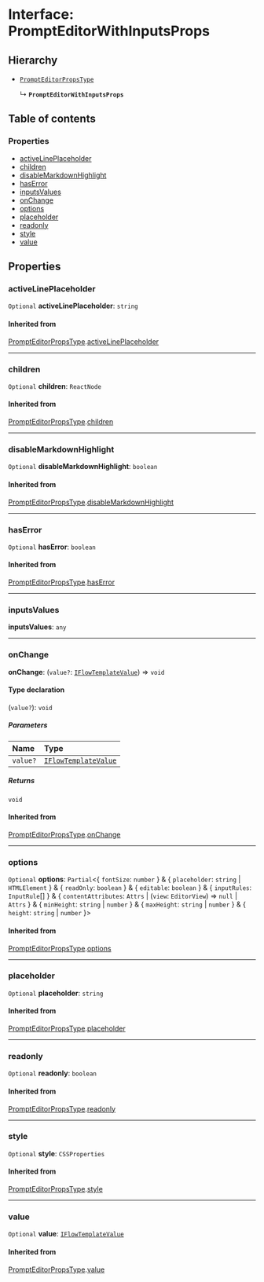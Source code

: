 # Interface: PromptEditorWithInputsProps

## Hierarchy

* [`PromptEditorPropsType`](/auto-docs/form-materials/interfaces/PromptEditorPropsType.md)

  ↳ **`PromptEditorWithInputsProps`**

## Table of contents

### Properties

* [activeLinePlaceholder](/auto-docs/form-materials/interfaces/PromptEditorWithInputsProps.md#activelineplaceholder)
* [children](/auto-docs/form-materials/interfaces/PromptEditorWithInputsProps.md#children)
* [disableMarkdownHighlight](/auto-docs/form-materials/interfaces/PromptEditorWithInputsProps.md#disablemarkdownhighlight)
* [hasError](/auto-docs/form-materials/interfaces/PromptEditorWithInputsProps.md#haserror)
* [inputsValues](/auto-docs/form-materials/interfaces/PromptEditorWithInputsProps.md#inputsvalues)
* [onChange](/auto-docs/form-materials/interfaces/PromptEditorWithInputsProps.md#onchange)
* [options](/auto-docs/form-materials/interfaces/PromptEditorWithInputsProps.md#options)
* [placeholder](/auto-docs/form-materials/interfaces/PromptEditorWithInputsProps.md#placeholder)
* [readonly](/auto-docs/form-materials/interfaces/PromptEditorWithInputsProps.md#readonly)
* [style](/auto-docs/form-materials/interfaces/PromptEditorWithInputsProps.md#style)
* [value](/auto-docs/form-materials/interfaces/PromptEditorWithInputsProps.md#value)

## Properties

### activeLinePlaceholder

`Optional` **activeLinePlaceholder**: `string`

#### Inherited from

[PromptEditorPropsType](/auto-docs/form-materials/interfaces/PromptEditorPropsType.md).[activeLinePlaceholder](/auto-docs/form-materials/interfaces/PromptEditorPropsType.md#activelineplaceholder)

***

### children

`Optional` **children**: `ReactNode`

#### Inherited from

[PromptEditorPropsType](/auto-docs/form-materials/interfaces/PromptEditorPropsType.md).[children](/auto-docs/form-materials/interfaces/PromptEditorPropsType.md#children)

***

### disableMarkdownHighlight

`Optional` **disableMarkdownHighlight**: `boolean`

#### Inherited from

[PromptEditorPropsType](/auto-docs/form-materials/interfaces/PromptEditorPropsType.md).[disableMarkdownHighlight](/auto-docs/form-materials/interfaces/PromptEditorPropsType.md#disablemarkdownhighlight)

***

### hasError

`Optional` **hasError**: `boolean`

#### Inherited from

[PromptEditorPropsType](/auto-docs/form-materials/interfaces/PromptEditorPropsType.md).[hasError](/auto-docs/form-materials/interfaces/PromptEditorPropsType.md#haserror)

***

### inputsValues

**inputsValues**: `any`

***

### onChange

**onChange**: (`value?`: [`IFlowTemplateValue`](/auto-docs/form-materials/interfaces/IFlowTemplateValue.md)) => `void`

#### Type declaration

(`value?`): `void`

##### Parameters

| Name | Type |
| :------ | :------ |
| `value?` | [`IFlowTemplateValue`](/auto-docs/form-materials/interfaces/IFlowTemplateValue.md) |

##### Returns

`void`

#### Inherited from

[PromptEditorPropsType](/auto-docs/form-materials/interfaces/PromptEditorPropsType.md).[onChange](/auto-docs/form-materials/interfaces/PromptEditorPropsType.md#onchange)

***

### options

`Optional` **options**: `Partial`<{ `fontSize`: `number`  } & { `placeholder`: `string` | `HTMLElement`  } & { `readOnly`: `boolean`  } & { `editable`: `boolean`  } & { `inputRules`: `InputRule`\[]  } & { `contentAttributes`: `Attrs` | (`view`: `EditorView`) => `null` | `Attrs`  } & { `minHeight`: `string` | `number`  } & { `maxHeight`: `string` | `number`  } & { `height`: `string` | `number`  }>

#### Inherited from

[PromptEditorPropsType](/auto-docs/form-materials/interfaces/PromptEditorPropsType.md).[options](/auto-docs/form-materials/interfaces/PromptEditorPropsType.md#options)

***

### placeholder

`Optional` **placeholder**: `string`

#### Inherited from

[PromptEditorPropsType](/auto-docs/form-materials/interfaces/PromptEditorPropsType.md).[placeholder](/auto-docs/form-materials/interfaces/PromptEditorPropsType.md#placeholder)

***

### readonly

`Optional` **readonly**: `boolean`

#### Inherited from

[PromptEditorPropsType](/auto-docs/form-materials/interfaces/PromptEditorPropsType.md).[readonly](/auto-docs/form-materials/interfaces/PromptEditorPropsType.md#readonly)

***

### style

`Optional` **style**: `CSSProperties`

#### Inherited from

[PromptEditorPropsType](/auto-docs/form-materials/interfaces/PromptEditorPropsType.md).[style](/auto-docs/form-materials/interfaces/PromptEditorPropsType.md#style)

***

### value

`Optional` **value**: [`IFlowTemplateValue`](/auto-docs/form-materials/interfaces/IFlowTemplateValue.md)

#### Inherited from

[PromptEditorPropsType](/auto-docs/form-materials/interfaces/PromptEditorPropsType.md).[value](/auto-docs/form-materials/interfaces/PromptEditorPropsType.md#value)
